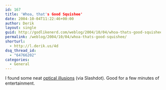 ```yaml
---
id: 167
title: 'Whoa, that's Good Squishee'
date: 2004-10-04T11:22:46+00:00
author: Derik
layout: single
guid: http://godlikenerd.com/weblog/2004/10/04/whoa-thats-good-squishee/
permalink: /weblog/2004/10/04/whoa-thats-good-squishee/
shorturl:
  - http://l.derik.us/4d
dsq_thread_id:
  - "64766202"
categories:
  - General
---
```

I found some neat [optical illusions](http://www.ritsumei.ac.jp/~akitaoka/index-e.html) (via Slashdot). Good for a few minutes of entertainment.